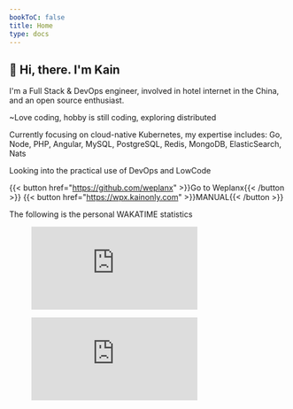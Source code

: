 ```yaml
---
bookToC: false
title: Home
type: docs
---
```


## 👋 Hi, there. I'm Kain

I'm a Full Stack & DevOps engineer, involved in hotel internet in the China, and an open source enthusiast.

~Love coding, hobby is still coding, exploring distributed

Currently focusing on cloud-native Kubernetes, my expertise includes: Go, Node, PHP, Angular, MySQL, PostgreSQL, Redis, MongoDB, ElasticSearch, Nats

Looking into the practical use of DevOps and LowCode

{{< button href="https://github.com/weplanx" >}}Go to Weplanx{{< /button >}}
{{< button href="https://wpx.kainonly.com" >}}MANUAL{{< /button >}}

The following is the personal WAKATIME statistics

<figure><embed src="https://wakatime.com/share/@af41afe2-6df2-4059-b756-c24617adfa03/f9e3ef4d-6c8f-41d6-bed7-0f1cfd57d6c7.svg"></embed></figure>
<figure><embed src="https://wakatime.com/share/@af41afe2-6df2-4059-b756-c24617adfa03/72f37a1c-4672-4140-9599-1655e14df4ac.svg"></embed></figure>
